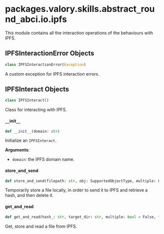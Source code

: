 <a id="packages.valory.skills.abstract_round_abci.io.ipfs"></a>

# packages.valory.skills.abstract`_`round`_`abci.io.ipfs

This module contains all the interaction operations of the behaviours with IPFS.

<a id="packages.valory.skills.abstract_round_abci.io.ipfs.IPFSInteractionError"></a>

## IPFSInteractionError Objects

```python
class IPFSInteractionError(Exception)
```

A custom exception for IPFS interaction errors.

<a id="packages.valory.skills.abstract_round_abci.io.ipfs.IPFSInteract"></a>

## IPFSInteract Objects

```python
class IPFSInteract()
```

Class for interacting with IPFS.

<a id="packages.valory.skills.abstract_round_abci.io.ipfs.IPFSInteract.__init__"></a>

#### `__`init`__`

```python
def __init__(domain: str)
```

Initialize an `IPFSInteract`.

**Arguments**:

- `domain`: the IPFS domain name.

<a id="packages.valory.skills.abstract_round_abci.io.ipfs.IPFSInteract.store_and_send"></a>

#### store`_`and`_`send

```python
def store_and_send(filepath: str, obj: SupportedObjectType, multiple: bool, filetype: Optional[SupportedFiletype] = None, custom_storer: Optional[CustomStorerType] = None, **kwargs: Any, ,) -> str
```

Temporarily store a file locally, in order to send it to IPFS and retrieve a hash, and then delete it.

<a id="packages.valory.skills.abstract_round_abci.io.ipfs.IPFSInteract.get_and_read"></a>

#### get`_`and`_`read

```python
def get_and_read(hash_: str, target_dir: str, multiple: bool = False, filename: Optional[str] = None, filetype: Optional[SupportedFiletype] = None, custom_loader: CustomLoaderType = None) -> SupportedObjectType
```

Get, store and read a file from IPFS.

